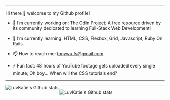 -------

Hi there :wave: welcome to my Github profile!


- :telescope: I’m currently working on: The Odin Project; A free resource driven by its community dedicated to learning Full-Stack Web Development!

- :seedling: I’m currently learning: HTML, CSS, Flexbox, Grid, Javascript, Ruby On Rails.

- :mailbox: How to reach me: tonywu.fs@gmail.com

- :zap: Fun fact: 48 hours of YouTube footage gets uploaded every single minute; Oh boy... When will the CSS tutorials end?

-------

<img align="left" alt="LuvKatie's Github stats" src="https://github-readme-stats.vercel.app/api?username=LuvKatie&show_icons=true&hide_border=true&theme=dracula">

--------

<img align="left" alt="LuvKatie's Github stats" src="https://github-readme-stats.vercel.app/api/top-langs/?username=LuvKatie&theme=dracula&layout=compact">
